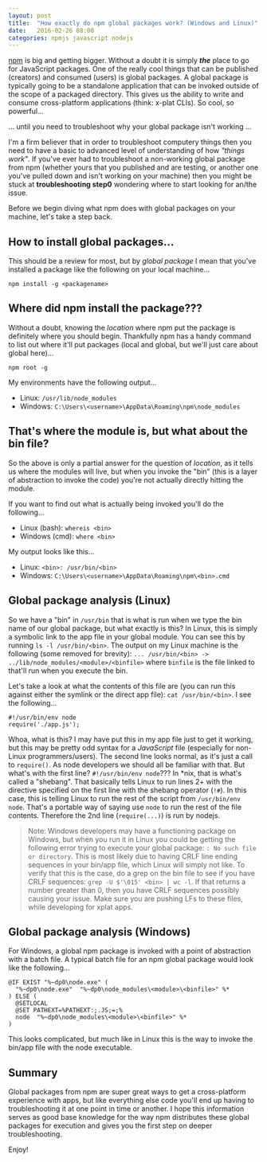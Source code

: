 ```yaml
---
layout: post
title:  "How exactly do npm global packages work? (Windows and Linux)"
date:   2016-02-26 08:00
categories: npmjs javascript nodejs 
---
```

[npm](https://www.npmjs.com/) is big and getting bigger.  Without a doubt it is simply ***the*** place to go for JavaScript packages.  One of the really cool things that can be published (creators) and consumed (users) is global packages.  A global package is typically going to be a standalone application that can be invoked outside of the scope of a packaged directory.  This gives us the ability to write and consume cross-platform applications (think: x-plat CLIs).  So cool, so powerful...

... until you need to troubleshoot why your global package isn't working ...

I'm a firm believer that in order to troubleshoot computery things then you need to have a basic to advanced level of understanding of how *"things work"*.  If you've ever had to troubleshoot a non-working global package from npm (whether yours that you published and are testing, or another one you've pulled down and isn't working on your machine) then you might be stuck at **troubleshooting step0** wondering where to start looking for an/the issue.

Before we begin diving what npm does with global packages on your machine, let's take a step back.

## How to install global packages...

This should be a review for most, but by *global package* I mean that you've installed a package like the following on your local machine...

```
npm install -g <packagename>
```

## Where did npm install the package???

Without a doubt, knowing the *location* where npm put the package is definitely where you should begin.  Thankfully npm has a handy command to list out where it'll put packages (local and global, but we'll just care about global here)...

```
npm root -g
```

My environments have the following output...
- Linux: `/usr/lib/node_modules`
- Windows: `C:\Users\<username>\AppData\Roaming\npm\node_modules`

## That's where the module is, but what about the bin file?

So the above is only a partial answer for the question of *location*, as it tells us where the modules will live, but when you invoke the "bin" (this is a layer of abstraction to invoke the code) you're not actually directly hitting the module.

If you want to find out what is actually being invoked you'll do the following...
- Linux (bash): `whereis <bin>`
- Windows (cmd): `where <bin>`

My output looks like this...
- Linux: `<bin>: /usr/bin/<bin>`
- Windows: `C:\Users\<username>\AppData\Roaming\npm\<bin>.cmd`

## Global package analysis (Linux)

So we have a "bin" in `/usr/bin` that is what is run when we type the bin name of our global package, but what exactly is this?  In Linux, this is simply a symbolic link to the app file in your global module.  You can see this by running `ls -l /usr/bin/<bin>`.  The output on my Linux machine is the following (some removed for brevity): `... /usr/bin/<bin> -> ../lib/node_modules/<module>/<binfile>` where `binfile` is the file linked to that'll run when you execute the bin.

Let's take a look at what the contents of this file are (you can run this against either the symlink or the direct app file): `cat /usr/bin/<bin>`.  I see the following...

```
#!/usr/bin/env node
require('./app.js');
```

Whoa, what is this?  I may have put this in my app file just to get it working, but this may be pretty odd syntax for a *JavaScript* file (especially for non-Linux programmers/users).  The second line looks normal, as it's just a call to `require()`.  As node developers we should all be familiar with that.  But what's with the first line? `#!/usr/bin/env node`???  In *nix, that is what's called a "shebang".  That basically tells Linux to run lines 2+ with the directive specified on the first line with the shebang operator (`!#`).  In this case, this is telling Linux to run the rest of the script from `/usr/bin/env node`.  That's a portable way of saying use `node` to run the rest of the file contents.  Therefore the 2nd line (`require(...)`) is run by nodejs.

> Note: Windows developers may have a functioning package on Windows, but when you run it in Linux you could be getting the following error trying to execute your global package: `: No such file or directory`.  This is most likely due to having CRLF line ending sequences in your bin/app file, which Linux will simply not like.  To verify that this is the case, do a grep on the bin file to see if you have CRLF sequences: `grep -U $'\015' <bin> | wc -l`.  If that returns a number greater than 0, then you have CRLF sequences possibly causing your issue.  Make sure you are pushing LFs to these files, while developing for xplat apps.

## Global package analysis (Windows)

For Windows, a global npm package is invoked with a point of abstraction with a batch file.  A typical batch file for an npm global package would look like the following...

```
@IF EXIST "%~dp0\node.exe" (
  "%~dp0\node.exe"  "%~dp0\node_modules\<module>\<binfile>" %*
) ELSE (
  @SETLOCAL
  @SET PATHEXT=%PATHEXT:;.JS;=;%
  node  "%~dp0\node_modules\<module>\<binfile>" %*
)
```

This looks complicated, but much like in Linux this is the way to invoke the bin/app file with the node executable.

## Summary

Global packages from npm are super great ways to get a cross-platform experience with apps, but like everything else code you'll end up having to troubleshooting it at one point in time or another.  I hope this information serves as good base knowledge for the way npm distributes these global packages for execution and gives you the first step on deeper troubleshooting.

Enjoy!